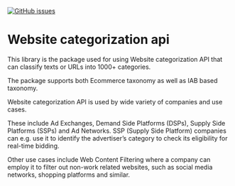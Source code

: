 <a href="https://github.com/explainableaixai/websitecategorizationapi/issues"><img alt="GitHub issues" src="https://img.shields.io/github/issues/explainableaixai/websitecategorizationapi"></a>

# Website categorization api

This library is the package used for using Website categorization API that can classify texts or URLs into 1000+ categories. 

The package supports both Ecommerce taxonomy as well as IAB based taxonomy. 

Website categorization API is used by wide variety of companies and use cases. 

These include Ad Exchanges, Demand Side Platforms (DSPs), Supply Side Platforms (SSPs) and Ad Networks. SSP (Supply Side Platform) companies can e.g. use it to identify the advertiser’s category to check its eligibility for real-time bidding. 

Other use cases include Web Content Filtering where a company can employ it to filter out non-work related websites, such as social media networks, shopping platforms and similar. 


